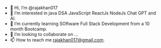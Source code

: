 - 👋 Hi, I’m @rajakhan017
- 👀 I’m interested in java DSA JavaScript ReactJs NodeJs Chat GPT and AI.
- 🌱 I’m currently learning SOftware Full Stack Development from a 10 month Bootcamp.
- 💞️ I’m looking to collaborate on ...
- 📫 How to reach me rajakhan017@gmail.com.

<!---
rajakhan017/rajakhan017 is a ✨ special ✨ repository because its `README.md` (this file) appears on your GitHub profile.
You can click the Preview link to take a look at your changes.
--->
